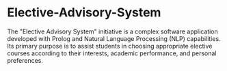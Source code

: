 # Elective-Advisory-System
The "Elective Advisory System" initiative is a complex
software application developed with Prolog and Natural
Language Processing (NLP) capabilities. Its primary
purpose is to assist students in choosing appropriate
elective courses according to their interests, academic
performance, and personal preferences.
